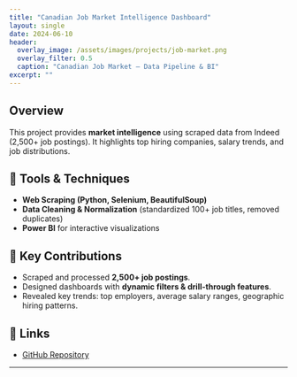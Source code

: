 ```yaml
---
title: "Canadian Job Market Intelligence Dashboard"
layout: single
date: 2024-06-10
header:
  overlay_image: /assets/images/projects/job-market.png
  overlay_filter: 0.5
  caption: "Canadian Job Market – Data Pipeline & BI"
excerpt: ""
---
```


## Overview
This project provides **market intelligence** using scraped data from Indeed (2,500+ job postings). It highlights top hiring companies, salary trends, and job distributions.

## 🔹 Tools & Techniques
- **Web Scraping (Python, Selenium, BeautifulSoup)**  
- **Data Cleaning & Normalization** (standardized 100+ job titles, removed duplicates)  
- **Power BI** for interactive visualizations  

## 🔹 Key Contributions
- Scraped and processed **2,500+ job postings**.  
- Designed dashboards with **dynamic filters & drill-through features**.  
- Revealed key trends: top employers, average salary ranges, geographic hiring patterns.  

## 🔗 Links
- [GitHub Repository](https://github.com/Mayank-s-rawat/Indeed_job_scraping.git) 

---
